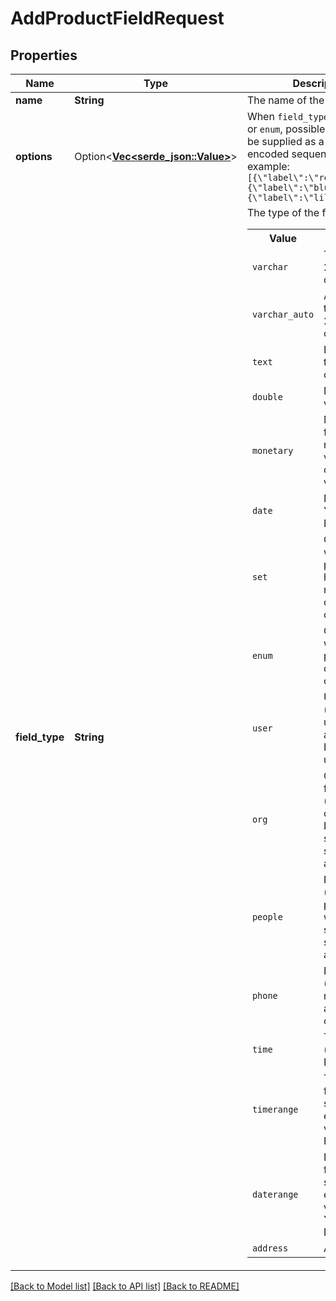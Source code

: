 # AddProductFieldRequest

## Properties

Name | Type | Description | Notes
------------ | ------------- | ------------- | -------------
**name** | **String** | The name of the field | 
**options** | Option<[**Vec<serde_json::Value>**](serde_json::Value.md)> | When `field_type` is either `set` or `enum`, possible options must be supplied as a JSON-encoded sequential array, for example:</br>`[{\"label\":\"red\"}, {\"label\":\"blue\"}, {\"label\":\"lilac\"}]` | [optional]
**field_type** | **String** | The type of the field<table><tr><th>Value</th><th>Description</th></tr><tr><td>`varchar`</td><td>Text (up to 255 characters)</td><tr><td>`varchar_auto`</td><td>Autocomplete text (up to 255 characters)</td><tr><td>`text`</td><td>Long text (up to 65k characters)</td><tr><td>`double`</td><td>Numeric value</td><tr><td>`monetary`</td><td>Monetary field (has a numeric value and a currency value)</td><tr><td>`date`</td><td>Date (format YYYY-MM-DD)</td><tr><td>`set`</td><td>Options field with a possibility of having multiple chosen options</td><tr><td>`enum`</td><td>Options field with a single possible chosen option</td><tr><td>`user`</td><td>User field (contains a user ID of another Pipedrive user)</td><tr><td>`org`</td><td>Organization field (contains an organization ID which is stored on the same account)</td><tr><td>`people`</td><td>Person field (contains a product ID which is stored on the same account)</td><tr><td>`phone`</td><td>Phone field (up to 255 numbers and/or characters)</td><tr><td>`time`</td><td>Time field (format HH:MM:SS)</td><tr><td>`timerange`</td><td>Time-range field (has a start time and end time value, both HH:MM:SS)</td><tr><td>`daterange`</td><td>Date-range field (has a start date and end date value, both YYYY-MM-DD)</td><tr><td>`address`</td><td>Address field</dd></table> | 

[[Back to Model list]](../README.md#documentation-for-models) [[Back to API list]](../README.md#documentation-for-api-endpoints) [[Back to README]](../README.md)


